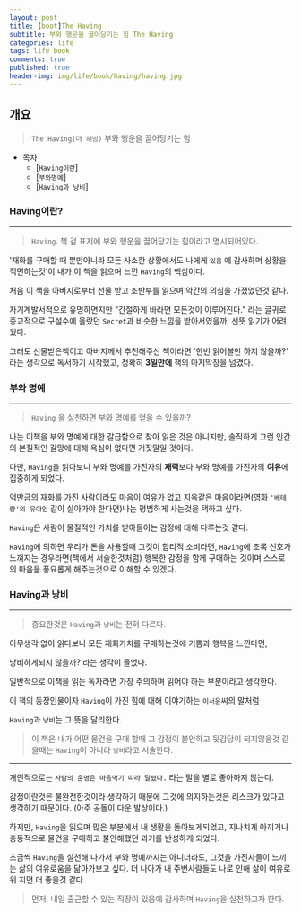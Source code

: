 ```yaml
---
layout: post
title: [boot]The Having
subtitle: 부와 행운을 끌어당기는 힘 The Having
categories: life
tags: life book
comments: true
published: true
header-img: img/life/book/having/having.jpg
---
```


## 개요
> `The Having(더 해빙)` 부와 행운을 끌어당기는 힘

-   목차
    - [`Having이란`]
    - [`부와명예`]       
    - [`Having과 낭비`]

### Having이란?

---

> `Having`. 책 겉 표지에 부와 행운을 끌어당기는 힘이라고 명시되어있다.

'재화를 구매할 때 뿐만아니라 모든 사소한 상황에서도 나에게 `있음` 에 감사하며 상황을 직면하는것'이 내가 이 책을 읽으며 느낀 `Having`의 핵심이다.

처음 이 책을 아버지로부터 선물 받고 초반부를 읽으며 약간의 의심을 가졌었던것 같다.

자기계발서적으로 유명하면지만 "간절하게 바라면 모든것이 이루어진다." 라는 글귀로 종교적으로 구설수에 올랐던 `Secret`과 비슷한 느낌을 받아서였을까, 선뜻 읽기가 어려웠다.

그래도 선물받은책이고 아버지께서 추천해주신 책이라면 '한번 읽어볼만 하지 않을까?' 라는 생각으로 독서하기 시작했고, 정확히 **3일만에** 책의 마지막장을 넘겼다.


### 부와 명예

---

> `Having` 을 실천하면 부와 명예를 얻을 수 있을까?

나는 이책을 부와 명예에 대한 갈급함으로 찾아 읽은 것은 아니지만, 솔직하게 그런 인간의 본질적인 갈망에 대해 욕심이 없다면 거짓말일 것이다.

다만, `Having`을 읽다보니 부와 명예를 가진자의 **재력**보다 부와 명예를 가진자의 **여유**에 집중하게 되었다. 

억만금의 재화를 가진 사람이라도 마음이 여유가 없고 지옥같은 마음이라면(영화 `'베테랑'의 유아인` 같이 살아가야 한다면)나는 평범하게 사는것을 택하고 싶다.

`Having`은 사람이 물질적인 가치를 받아들이는 감정에 대해 다루는것 같다.

`Having`에 의하면 우리가 돈을 사용할때 그것이 합리적 소비라면, `Having`에 초록 신호가 느껴지는 경우라면(책에서 서술한것처럼) 행복한 감정을 함께 구매하는 것이며 스스로의 마음을 풍요롭게 해주는것으로 이해할 수 있겠다.




### Having과 낭비

---

> 중요한것은 `Having`과 `낭비`는 전혀 다르다.

아무생각 없이 읽다보니 모든 재화가치를 구매하는것에 기쁨과 행복을 느낀다면,

낭비하게되지 않을까? 라는 생각이 들었다.

일반적으로 이책을 읽는 독자라면 가장 주의하며 읽어야 하는 부분이라고 생각한다.


이 책의 등장인물이자 `Having`이 가진 힘에 대해 이야기하는 `이서윤`씨의 말처럼

`Having`과 `낭비`는 그 뜻을 달리한다. 

> 이 책은 내가 어떤 물건을 구매 할때 그 감정이 불안하고 뒷감당이 되지않을것 같을때는 `Having`이 아니라 `낭비`라고 서술한다.


---

개인적으로는 `사람의 운명은 마음먹기 따라 달렸다.` 라는 말을 별로 좋아하지 않는다.

감정이란것은 불완전한것이라 생각하기 때문에 그것에 의지하는것은 리스크가 있다고 생각하기 때문이다. (아주 공돌이 다운 발상이다.)

하지만, `Having`을 읽으며 많은 부분에서 내 생활을 돌아보게되었고, 지나치게 아끼거나 충동적으로 물건을 구매하고 불안해했던 과거를 반성하게 되었다.

조금씩 `Having`을 실천해 나가서 부와 명예까지는 아니더라도, 그것을 가진자들이 느끼는 삶의 여유로움을 닮아가보고 싶다. 더 나아가 내 주변사람들도 나로 인해 삶이 여유로워 지면 더 좋을것 같다.

> 먼저, 내일 출근할 수 있는 직장이 있음에 감사하며 `Having`을 실천하고자 한다.

